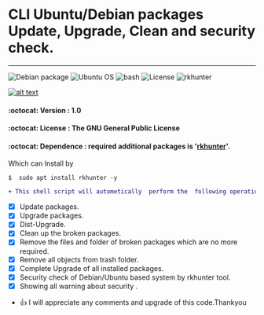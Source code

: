 
# CLI Ubuntu/Debian packages Update, Upgrade, Clean and security check.
-----------

![Debian package](https://img.shields.io/badge/debian-v%20--%2010.5-red)
![Ubuntu OS](https://img.shields.io/badge/ubuntu-18.04-red)
![bash](https://img.shields.io/badge/bash-4.4.20(1)-blue)
![License](https://img.shields.io/badge/GNU%20GPL%20-v%203.0-red)
![rkhunter](https://img.shields.io/badge/Rootkit%20Hunter%20-v%20--%201.4.-red)

<!-- Please don't remove this: Grab your social icons from https://github.com/carlsednaoui/gitsocial -->

<!-- display the social media buttons in your README -->

[![alt text][1.1]][1]



<!-- links to social media icons -->
<!-- no need to change these -->

<!-- icons with padding -->

[1.1]: http://i.imgur.com/tXSoThF.png (twitter icon with padding)


<!-- icons without padding -->

[1.2]: http://i.imgur.com/wWzX9uB.png (twitter icon without padding)



<!-- links to your social media accounts -->
<!-- update these accordingly -->

[1]: https://twitter.com/kar_bapon


<!-- Please don't remove this: Grab your social icons from https://github.com/carlsednaoui/gitsocial -->



#### :octocat: Version : 1.0
#### :octocat: License :  The GNU General Public License
#### :octocat: Dependence : required additional packages is '[rkhunter](http://rkhunter.sourceforge.net/)'.
Which can Install by
```
$  sudo apt install rkhunter -y
```
```diff
+ This shell script will autometically  perform the  following operations :
```
- [x] Update packages.
- [x] Upgrade packages.
- [x] Dist-Upgrade.
- [x] Clean up the broken packages.
- [x] Remove the files and folder of broken packages which are no more required.
- [x] Remove all objects from trash folder.
- [x] Complete Upgrade of all installed packages.
- [x]  Security check of Debian/Ubuntu based system by rkhunter tool.
- [x] Showing all warning about security .

* :+1: I will appreciate any comments and upgrade of this code.Thankyou
